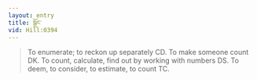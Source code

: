 ```yaml
---
layout: entry
title: སྒྲོང་
vid: Hill:0394
---
```

> To enumerate; to reckon up separately CD. To make someone count DK. To count, calculate, find out by working with numbers DS. To deem, to consider, to estimate, to count TC.
